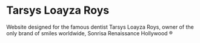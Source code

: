 # Tarsys Loayza Roys

Website designed for the famous dentist Tarsys Loayza Roys, owner of the only brand of smiles worldwide, Sonrisa Renaissance Hollywood ®
